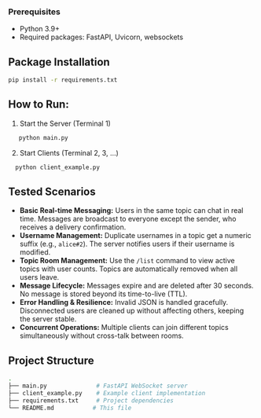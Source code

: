 ### Prerequisites
- Python 3.9+
- Required packages: FastAPI, Uvicorn, websockets 

## Package Installation
```bash
pip install -r requirements.txt
```
## How to Run:

1. Start the Server (Terminal 1)
```bash
   python main.py
```
2. Start Clients (Terminal 2, 3, ...)
 ```bash
   python client_example.py
```
## Tested Scenarios

- **Basic Real-time Messaging:** Users in the same topic can chat in real time. Messages are broadcast to everyone except the sender, who receives a delivery confirmation.  
- **Username Management:** Duplicate usernames in a topic get a numeric suffix (e.g., `alice#2`). The server notifies users if their username is modified.  
- **Topic Room Management:** Use the `/list` command to view active topics with user counts. Topics are automatically removed when all users leave.  
- **Message Lifecycle:** Messages expire and are deleted after 30 seconds. No message is stored beyond its time-to-live (TTL).  
- **Error Handling & Resilience:** Invalid JSON is handled gracefully. Disconnected users are cleaned up without affecting others, keeping the server stable.  
- **Concurrent Operations:** Multiple clients can join different topics simultaneously without cross-talk between rooms.


## Project Structure
```bash
.
├── main.py              # FastAPI WebSocket server
├── client_example.py    # Example client implementation
├── requirements.txt     # Project dependencies
└── README.md           # This file
```

